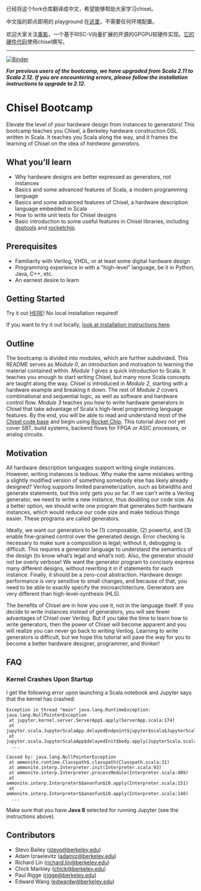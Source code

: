 已经将这个fork仓库翻译成中文，希望能够帮助大家学习chisel。

中文版的即点即用的 playground 在[这里](https://mybinder.org/v2/gh/reoLantern/chisel-bootcamp/HEAD)，不需要任何环境配置。

欢迎大家关注[乘影](https://opengpgpu.org.cn)，一个基于RISC-V向量扩展的开源的GPGPU软硬件实现。[它的硬件代码](https://github.com/THU-DSP-LAB/ventus-gpgpu)使用chisel撰写。

---

[![Binder](https://mybinder.org/badge_logo.svg)](https://mybinder.org/v2/gh/freechipsproject/chisel-bootcamp/master)

**_For previous users of the bootcamp, we have upgraded from Scala 2.11 to Scala 2.12. If you are encountering errors, please follow the installation instructions to upgrade to 2.12._**

# Chisel Bootcamp

Elevate the level of your hardware design from instances to generators!
This bootcamp teaches you Chisel, a Berkeley hardware construction DSL written in Scala.
It teaches you Scala along the way, and it frames the learning of Chisel on the idea of _hardware generators_.

## What you'll learn

- Why hardware designs are better expressed as generators, not instances
- Basics and some advanced features of Scala, a modern programming language
- Basics and some advanced features of Chisel, a hardware description language embedded in Scala
- How to write unit tests for Chisel designs
- Basic introduction to some useful features in Chisel libraries, including [dsptools](https://github.com/ucb-bar/dsptools/) and [rocketchip](https://github.com/freechipsproject/rocket-chip).

## Prerequisites

- Familiarity with Verilog, VHDL, or at least some digital hardware design
- Programming experience in with a "high-level" language, be it in Python, Java, C++, etc.
- An earnest desire to learn

## Getting Started

Try it out [HERE](https://mybinder.org/v2/gh/freechipsproject/chisel-bootcamp/master)! No local installation required!

If you want to try it out locally, [look at installation instructions here](Install.md).

## Outline

The bootcamp is divided into modules, which are further subdivided.
This README serves as _Module 0_, an introduction and motivation to learning the material contained within.
_Module 1_ gives a quick introduction to Scala.
It teaches you enough to start writing Chisel, but many more Scala concepts are taught along the way.
Chisel is introduced in _Module 2_, starting with a hardware example and breaking it down.
The rest of _Module 2_ covers combinational and sequential logic, as well as software and hardware control flow.
_Module 3_ teaches you how to write hardware generators in Chisel that take advantage of Scala's high-level programming language features.
By the end, you will be able to read and understand most of the [Chisel code base](https://github.com/freechipsproject/chisel3) and begin using [Rocket Chip](https://github.com/freechipsproject/rocket-chip).
This tutorial _does not_ yet cover SBT, build systems, backend flows for FPGA or ASIC processes, or analog circuits.

## Motivation

All hardware description languages support writing single instances.
However, writing instances is tedious.
Why make the same mistakes writing a slightly modified version of something somebody else has likely already designed?
Verilog supports limited parameterization, such as bitwidths and generate statements, but this only gets you so far.
If we can't write a Verilog generator, we need to write a new instance, thus doubling our code size.
As a better option, we should write one program that generates both hardware instances, which would reduce our code size and make tedious things easier.
These programs are called generators.

Ideally, we want our generators to be (1) composable, (2) powerful, and (3) enable fine-grained control over the generated design.
Error checking is necessary to make sure a composition is legal; without it, debugging is difficult.
This requires a generator language to understand the semantics of the design (to know what’s legal and what’s not).
Also, the generator should not be overly verbose!
We want the generator program to concisely express many different designs, without rewriting it in if statements for each instance.
Finally, it should be a zero-cost abstraction.
Hardware design performance is very sensitive to small changes, and because of that, you need to be able to exactly specify the microarchitecture.
Generators are very different than high-level-synthesis (HLS).

The benefits of Chisel are in how you use it, not in the language itself.
If you decide to write instances instead of generators, you will see fewer advantages of Chisel over Verilog.
But if you take the time to learn how to write generators, then the power of Chisel will become apparent and you will realize you can never go back to writing Verilog.
Learning to write generators is difficult, but we hope this tutorial will pave the way for you to become a better hardware designer, programmer, and thinker!

## FAQ

### Kernel Crashes Upon Startup

I get the following error upon launching a Scala notebook and Jupyter says that the kernel has crashed:

```text
Exception in thread "main" java.lang.RuntimeException: java.lang.NullPointerException
 at jupyter.kernel.server.ServerApp$.apply(ServerApp.scala:174)
 at jupyter.scala.JupyterScalaApp.delayedEndpoint$jupyter$scala$JupyterScalaApp$1(JupyterScala.scala:93)
 at jupyter.scala.JupyterScalaApp$delayedInit$body.apply(JupyterScala.scala:13)
  ...

Caused by: java.lang.NullPointerException
 at ammonite.runtime.Classpath$.classpath(Classpath.scala:31)
 at ammonite.interp.Interpreter.init(Interpreter.scala:93)
 at ammonite.interp.Interpreter.processModule(Interpreter.scala:409)
 at ammonite.interp.Interpreter$$anonfun$10.apply(Interpreter.scala:151)
 at ammonite.interp.Interpreter$$anonfun$10.apply(Interpreter.scala:148)
  ...
```

Make sure that you have **Java 8** selected for running Jupyter (see the instructions above).

## Contributors

- Stevo Bailey ([stevo@berkeley.edu](mailto:stevo@berkeley.edu))
- Adam Izraelevitz ([adamiz@berkeley.edu](mailto:azidar@berkeley.edu))
- Richard Lin ([richard.lin@berkeley.edu](mailto:edwardw@berkeley.edu))
- Chick Markley ([chick@berkeley.edu](mailto:chick@berkeley.edu))
- Paul Rigge ([rigge@berkeley.edu](mailto:rigge@berkeley.edu))
- Edward Wang ([edwardw@berkeley.edu](mailto:edwardw@berkeley.edu))
